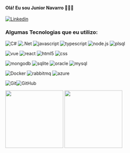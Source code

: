 #### Olá! Eu sou Junior Navarro 🧑🏽‍💻
[![Linkedin](https://img.shields.io/badge/LinkedIn-0077B5?style=for-the-badge&logo=linkedin&logoColor=white)](https://www.linkedin.com/in/juniornavarro)


### Algumas Tecnologias que eu utilizo:

![C#](https://img.shields.io/badge/C%23-239120?style=for-the-badge&logo=c-sharp&logoColor=white)
![.Net](https://img.shields.io/badge/.NET-5C2D91?style=for-the-badge&logo=.net&logoColor=white)
![javascript](https://img.shields.io/badge/JavaScript-F7DF1E?style=for-the-badge&logo=javascript&logoColor=black)
![typescript](https://img.shields.io/badge/TypeScript-007ACC?style=for-the-badge&logo=typescript&logoColor=white)
![node.js](https://img.shields.io/badge/Node.js-43853D?style=for-the-badge&logo=node.js&logoColor=white)
![plsql](https://img.shields.io/badge/PLSQL-F80000?style=for-the-badge&logo=oracle&logoColor=black)

![vue](https://img.shields.io/badge/Vue.js-35495E?style=for-the-badge&logo=vue.js&logoColor=4FC08D)
![react](https://img.shields.io/badge/React-20232A?style=for-the-badge&logo=react&logoColor=61DAFB)
![html5](https://img.shields.io/badge/HTML5-E34F26?style=for-the-badge&logo=html5&logoColor=white)
![css](https://img.shields.io/badge/CSS-239120?&style=for-the-badge&logo=css3&logoColor=white)

![mongodb](https://img.shields.io/badge/MongoDB-4EA94B?style=for-the-badge&logo=mongodb&logoColor=white)
![sqlite](https://img.shields.io/badge/SQLite-07405E?style=for-the-badge&logo=sqlite&logoColor=white)
![oracle](https://img.shields.io/badge/Oracle-F80000?style=for-the-badge&logo=oracle&logoColor=black)
![mysql](https://img.shields.io/badge/MySQL-005C84?style=for-the-badge&logo=mysql&logoColor=white)


![Docker](https://img.shields.io/badge/docker-%230db7ed.svg?style=for-the-badge&logo=docker&logoColor=white)
![rabbitmq](https://img.shields.io/badge/rabbitmq-%23FF6600.svg?&style=for-the-badge&logo=rabbitmq&logoColor=white)
![azure](	https://img.shields.io/badge/Microsoft_Azure-0089D6?style=for-the-badge&logo=microsoft-azure&logoColor=white)

![Git](https://img.shields.io/badge/git-%23F05033.svg?style=for-the-badge&logo=git&logoColor=white)![GitHub](https://img.shields.io/badge/github-%23121011.svg?style=for-the-badge&logo=github&logoColor=white)

<div>
<img height="180em" src="https://github-readme-stats.vercel.app/api?username=ljrnavarro&show_icons=true&theme=dracula&include_all_commits=true"/>
<img height="180em" src="https://github-readme-stats.vercel.app/api/top-langs/?username=ljrnavarro&layout=compact&theme=dracula&langs_count=20"/>
</div
